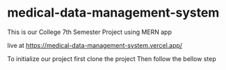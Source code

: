 # medical-data-management-system

This is our College 7th Semester Project using MERN app 

live at  https://medical-data-management-system.vercel.app/


To initialize our project first clone the project
Then follow the bellow step
